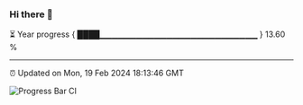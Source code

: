 ### Hi there 👋

⏳ Year progress { ████▁▁▁▁▁▁▁▁▁▁▁▁▁▁▁▁▁▁▁▁▁▁▁▁▁▁ } 13.60 %

---

⏰ Updated on Mon, 19 Feb 2024 18:13:46 GMT

![Progress Bar CI](https://github.com/liununu/liununu/workflows/Progress%20Bar%20CI/badge.svg)
